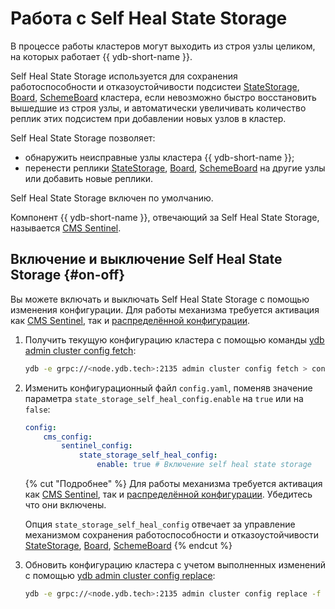 # Работа с Self Heal State Storage

В процессе работы кластеров могут выходить из строя узлы целиком, на которых работает {{ ydb-short-name }}.

Self Heal State Storage используется для сохранения работоспособности и отказоустойчивости подсистеи [StateStorage](../../concepts/glossary.md#state-storage), [Board](../../concepts/glossary.md#board), [SchemeBoard](../../concepts/glossary.md#scheme-board) кластера, если невозможно быстро восстановить вышедшие из строя узлы, и автоматически увеличивать количество реплик этих подсистем при добавлении новых узлов в кластер.

Self Heal State Storage позволяет:

* обнаружить неисправные узлы кластера {{ ydb-short-name }};
* перенести реплики [StateStorage](../../concepts/glossary.md#state-storage), [Board](../../concepts/glossary.md#board), [SchemeBoard](../../concepts/glossary.md#scheme-board) на другие узлы или добавить новые реплики.

Self Heal State Storage  включен по умолчанию.

Компонент {{ ydb-short-name }}, отвечающий за Self Heal State Storage, называется [CMS Sentinel](../../concepts/glossary.md#cms).

## Включение и выключение Self Heal State Storage {#on-off}

Вы можете включать и выключать Self Heal State Storage с помощью изменения конфигурации.
Для работы механизма требуется активация как [CMS Sentinel](../../concepts/glossary.md#cms), так и [распределённой конфигурации](../../concepts/glossary.md#distributed-configuration).

1. Получить текущую конфигурацию кластера с помощью команды [ydb admin cluster config fetch](../../reference/ydb-cli/commands/configuration/cluster/fetch.md):

    ```bash
    ydb -e grpc://<node.ydb.tech>:2135 admin cluster config fetch > config.yaml
    ```

2. Изменить конфигурационный файл `config.yaml`, поменяв значение параметра `state_storage_self_heal_config.enable` на `true` или на `false`:

    ```yaml
    config:
        cms_config:
            sentinel_config:
                state_storage_self_heal_config:
                    enable: true # Включение self heal state storage
    ```

    {% cut "Подробнее" %}
    Для работы механизма требуется активация как [CMS Sentinel](../../concepts/glossary.md#cms), так и [распределённой конфигурации](../../concepts/glossary.md#distributed-configuration). Убедитесь что они включены.

    Опция `state_storage_self_heal_config` отвечает за управление механизмом сохранения работоспособности и отказоустойчивости [StateStorage](../../concepts/glossary.md#state-storage), [Board](../../concepts/glossary.md#board), [SchemeBoard](../../concepts/glossary.md#scheme-board)
    {% endcut %}

3. Обновить конфигурацию кластера с учетом выполненных изменений с помощью [ydb admin cluster config replace](../../reference/ydb-cli/commands/configuration/cluster/replace.md):

    ```bash
    ydb -e grpc://<node.ydb.tech>:2135 admin cluster config replace -f config.yaml
    ```

